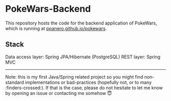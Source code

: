 # PokeWars-Backend

This repository hosts the code for the backend application of PokeWars, which is running at [ppanero.github.io/pokewars](https://ppanero.github.io/pokewars/).

## Stack

Data access layer: Spring JPA/Hibernate (PostgreSQL)
REST layer: Spring MVC

---

Note: this is my first Java/Spring related project so you might find non-standard implementations or bad-practices (hopefully not, or to many :finders-crossed:). If that is the case, please do not hesitate to let me know by opening an issue or contacting me somehow :innocent:
